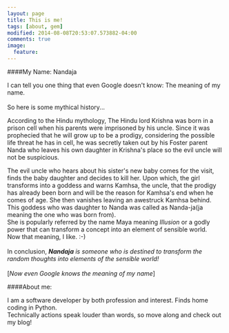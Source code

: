 ```yaml
---
layout: page
title: This is me!
tags: [about, gem]
modified: 2014-08-08T20:53:07.573882-04:00
comments: true
image:
  feature:
---
```


####My Name: Nandaja

I can tell you one thing that even Google doesn't know: The meaning of my name.
<br/><br/>So here is some mythical history...

According to the Hindu mythology, The Hindu lord Krishna was born in a prison cell when his parents
were imprisoned by his uncle. Since it was prophecied that he will grow up to be a prodigy, considering the possible life threat he has in cell, he was secretly taken out by his Foster parent Nanda who leaves his own daughter in Krishna's place so the evil uncle will not be suspicious.

The evil uncle who hears about his sister's new baby comes for the visit, finds the baby daughter
and decides to kill her. Upon which, the girl transforms into a goddess and warns Kamhsa, the uncle,
that the prodigy has already been born and will be the reason for Kamhsa's end when he comes of age.
She then vanishes leaving an awestruck Kamhsa behind.<br/>
This goddess who was daughter to Nanda was called as Nanda-ja(ja meaning the one who was born from).
<br/>
She is popularly referred by the name Maya meaning *Illusion* or a godly power that can transform a
concept into an element of sensible world.
<br/>
Now that meaning, I like. :-)
<br/><br/>
In conclusion, *<b>Nandaja</b> is someone who is destined to transform the random thoughts into elements of the sensible world!*
<br/><br/>[*Now even Google knows the meaning of my name*]



####About me:


I am a software developer by both profession and interest. Finds home coding in Python.
<br/>
Technically actions speak louder than words, so move along and check out my blog!
<br/>
